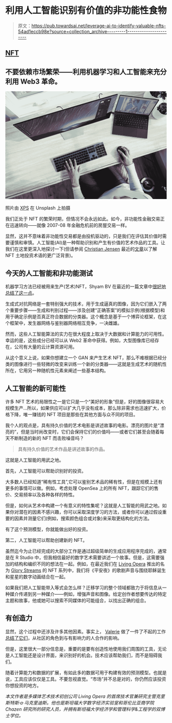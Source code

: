 # 利用人工智能识别有价值的非功能性食物

> 原文：<https://pub.towardsai.net/leverage-ai-to-identify-valuable-nfts-54ad1eccb98e?source=collection_archive---------1----------------------->

## [NFT](https://towardsai.net/ai/nft?swcfpc=1)

## 不要依赖市场繁荣——利用机器学习和人工智能来充分利用 Web3 革命。

![](img/c9bda24ea440a6681b7525087fe47bb1.png)

照片由 [XPS](https://unsplash.com/@xps) 在 Unsplash 上拍摄

我们正处于 NFT 的繁荣时期，但情况不会永远如此。如今，非功能性金融交易正在迅速转向——就像 2007-08 年金融危机前的房屋交易一样。

显然，这并不意味着非功能性交易都是由投机驱动的，只是我们在评估其价值时需要谨慎和审慎。人工智能(AI)是一种帮助识别和产生有价值的艺术作品的工具。让我们在这里更深入地探讨一下(但请参阅 [Christian Jensen](https://medium.com/u/8ffdf4b2a919?source=post_page-----54ad1eccb98e--------------------------------) 最近的[文章](https://medium.datadriveninvestor.com/23-nft-terms-you-need-to-know-74ebd46c78be)以了解 NFT 土地投资术语的更广泛背景)。

## 今天的人工智能和非功能测试

机器学习方法已经被用来生产(艺术)NFT，Shyam BV 在最近的一篇文章中[很好地总结了这一点](https://medium.com/code-sprout/different-methods-to-create-images-nft-364f72aea7dd)。

生成式对抗网络是一套特别强大的技术，用于生成逼真的图像，因为它们嵌入了两个重要步骤——生成和判别过程——涉及创建“正确答案”的模拟示例(根据模型)和用于确定示例是否真正符合数据的分类器。这个概念是基于一个博弈论框架，在这个框架中，发生器网络与鉴别器网络相互竞争，一决雌雄。

然而，这些人工智能算法的实力在很大程度上取决于大数据和计算能力的可用性。幸运的是，这些成分已经可以从 Web2 革命中获得。例如，大型图像库已经存在，公司有大量的云计算资源可用。

从这个意义上说，如果你想建立一个 GAN 来产生艺术 NFT，那么不难根据已经分类的图像进行一些轻微的改变来训练一个新的分类器——这就是生成艺术的随机性所在，它用另一种随机性元素来阐述一些基本结构。

## 人工智能的新可能性

许多 NFT 艺术的局限性之一是它只是一个“美好的形象”但是，好的图像很容易大规模生产…所以，如果供应可以扩大几乎没有成本，那么除非需求也迅速扩大，价格下降，唯一赚钱的 NFT 项目是那些在其他方面与众不同的项目。

我个人的观点是，具有持久价值的艺术电影是讲述故事的电影。漂亮的图片是“漂亮的”，但是当时尚改变时，它们会保持它们的价值吗——或者它们甚至会随着每天不断制造的新的 NFT 而击败噪音吗？

> 具有持久价值的艺术作品是讲述故事的作品。

这就是人工智能的用武之地。

首先，人工智能可以帮助识别好的投资。

大多数人已经知道“稀有性工具”,它可以鉴别艺术品的稀有性，但是在规模上还有更多的事情可以做。例如，考虑处理 OpenSea 上的所有 NFT，跟踪它们的售价、交易频率以及各种各样的特性。

但是，如何从艺术中构建一个有意义的特性集呢？这就是人工智能的用武之地。如果你对潜在的因素不感兴趣，你可以采取深度学习的方法，或者你可以通过假设重要的因素并测量它们(例如，搜索颜色组合或对象)来采取更结构化的方法。

有了这个预测模型，你就能做出好的投资。

第二，人工智能可以帮助创建新的 NFT。

虽然迄今为止已经完成的大部分工作是通过超级简单的生成应用程序完成的，通常是在 R Studio 中，但我相信最好的数字艺术需要讲述一个故事。但是，这需要强加的结构和编织不同的想法在一起。例如，在最近我们在 [Living Opera](http://www.livingopera.org) 推出的名为 [Glory Streams](https://www.prnewswire.com/news-releases/living-opera-releases-glory-streams--the-worlds-first-opera-nft-collection-301447007.html) 的 NFT 系列中，我们将《平安夜》的歌剧声音与围绕耶稣诞生和星星的数字动画结合在一起。

如果我们把人工智能带入等式会怎么样？迁移学习的整个领域都致力于将信息从一种媒介传递到另一种媒介——例如，增强声音和图像。给定创作者想要传达的特定主题和故事，他或她可以搜索不同媒体的可能组合，以找出正确的组合。

## 有创造力

显然，这个过程中还涉及许多其他因素。事实上， [Valerie](https://medium.com/u/58edf2d7c938?source=post_page-----54ad1eccb98e--------------------------------) 做了一件了不起的工作[总结了它们](https://medium.com/dare-to-be-better/what-makes-a-good-nft-project-72be132a53e0)，从社区的角色到与有影响力的人合作的影响。

但是，这里很大一部分信息是，重要的是要有创造性地使用我们周围的工具，无论是人工智能还是设计界面，来识别好的机会。技术应该帮助我们，而不是阻碍我们。

随着计算能力和数据的扩展，有如此多的数据可用于构建有效的预测模型。也就是说，工具应该仅仅是工具。不要忽视直觉。“市场”并不总是对的，你仍然应该投资你想投资的地方。

*本文作者是多媒体艺术技术初创公司 Living Opera 的首席技术官兼研究主管克里斯特斯·a·马克里迪斯。他也是斯坦福大学数字经济实验室和哥伦比亚商学院 Chazen 研究所的研究人员，并拥有斯坦福大学经济学和管理科学&工程学的双博士学位。*